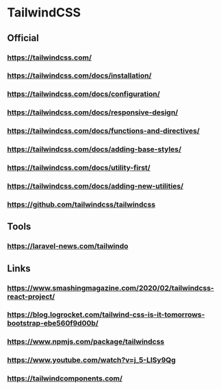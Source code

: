 # TailwindCSS
## Official
### https://tailwindcss.com/
### https://tailwindcss.com/docs/installation/
### https://tailwindcss.com/docs/configuration/
### https://tailwindcss.com/docs/responsive-design/
### https://tailwindcss.com/docs/functions-and-directives/
### https://tailwindcss.com/docs/adding-base-styles/
### https://tailwindcss.com/docs/utility-first/
### https://tailwindcss.com/docs/adding-new-utilities/
### https://github.com/tailwindcss/tailwindcss
## Tools
### https://laravel-news.com/tailwindo
## Links
### https://www.smashingmagazine.com/2020/02/tailwindcss-react-project/
### https://blog.logrocket.com/tailwind-css-is-it-tomorrows-bootstrap-ebe560f9d00b/
### https://www.npmjs.com/package/tailwindcss
### https://www.youtube.com/watch?v=j_5-LISy9Qg
### https://tailwindcomponents.com/
